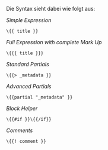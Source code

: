 Die Syntax sieht dabei wie folgt aus:

*Simple Expression*

```
\{{ title }}
```

*Full Expression with complete Mark Up*

```
\{{{ title }}}
```

*Standard Partials*

```
\{{> _metadata }}
```

*Advanced Partials*

```
\{{partial "_metadata" }}
```

*Block Helper*
```
\{{#if }}\{{/if}}
```

*Comments*

```
\{{! comment }}
```

